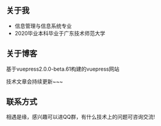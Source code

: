 <Time></Time>
## 关于我
- 信息管理与信息系统专业
- 2020毕业本科毕业于广东技术师范大学

## 关于博客
基于vuepress2.0.0-beta.61构建的vuepress网站

技术文章会持续更新~~~


## 联系方式
相遇是缘，感兴趣可以进QQ群，有什么技术上的问题可咨询交流!


<Notice></Notice>

<Valine></Valine>